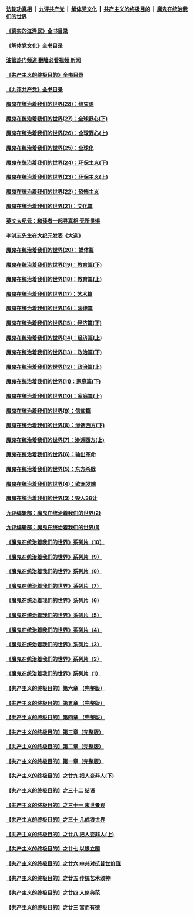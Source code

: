####  [法轮功真相](../../../../basic/blob/master/README.md?t=08241201) &nbsp;|&nbsp; [九评共产党](../../../../9ping.md/blob/master/README.md?t=08241201) &nbsp;|&nbsp; [解体党文化](../../../../jtdwh.md/blob/master/README.md?t=08241201)  &nbsp;|&nbsp; [共产主义的终极目的](../../../../gczydzjmd.md/blob/master/README.md?t=08241201) &nbsp;|&nbsp; [魔鬼在统治我们的世界](../../../../mgztzwmdsj.md/blob/master/README.md?t=08241201) 

#### [《真实的江泽民》全书目录](../pages/nsc422/n13721399.md?t=08241201) 

#### [《解体党文化》全书目录](../pages/nsc422/n13721157.md?t=08241201) 

#### [油管热门频道 翻墙必看视频 新闻](http://45.76.130.85:81/youtube.html?08241201)

#### [《共产主义的终极目的》全书目录](../pages/nsc422/n13721048.md?t=08241201) 

#### [《九评共产党》全书目录](../pages/nsc422/n13708085.md?t=08241201) 

#### [魔鬼在统治着我们的世界(28)：结束语](../pages/nsc422/n10936246.md?t=08241201) 

#### [魔鬼在统治着我们的世界(27)：全球野心(下)](../pages/nsc422/n10928319.md?t=08241201) 

#### [魔鬼在统治着我们的世界(26)：全球野心(上)](../pages/nsc422/n10900318.md?t=08241201) 

#### [魔鬼在统治着我们的世界(25)：全球化](../pages/nsc422/n10788205.md?t=08241201) 

#### [魔鬼在统治着我们的世界(24)：环保主义(下)](../pages/nsc422/n10695307.md?t=08241201) 

#### [魔鬼在统治着我们的世界(23)：环保主义(上)](../pages/nsc422/n10688613.md?t=08241201) 

#### [魔鬼在统治着我们的世界(22)：恐怖主义](../pages/nsc422/n10614727.md?t=08241201) 

#### [魔鬼在统治着我们的世界(21)：文化篇](../pages/nsc422/n10597706.md?t=08241201) 

#### [英文大纪元：和读者一起寻真相 无所畏惧](../pages/nsc422/n12542027.md?t=08241201) 

#### [李洪志先生在大纪元发表《大选》](../pages/nsc422/n12534746.md?t=08241201) 

#### [魔鬼在统治着我们的世界(20)：媒体篇](../pages/nsc422/n10586579.md?t=08241201) 

#### [魔鬼在统治着我们的世界(19)：教育篇(下)](../pages/nsc422/n10564808.md?t=08241201) 

#### [魔鬼在统治着我们的世界(18)：教育篇(上)](../pages/nsc422/n10526970.md?t=08241201) 

#### [魔鬼在统治着我们的世界(17)：艺术篇](../pages/nsc422/n10499093.md?t=08241201) 

#### [魔鬼在统治着我们的世界(16)：法律篇](../pages/nsc422/n10485969.md?t=08241201) 

#### [魔鬼在统治着我们的世界(15)：经济篇(下)](../pages/nsc422/n10469975.md?t=08241201) 

#### [魔鬼在统治着我们的世界(14)：经济篇(上)](../pages/nsc422/n10457370.md?t=08241201) 

#### [魔鬼在统治着我们的世界(13)：政治篇(下)](../pages/nsc422/n10448270.md?t=08241201) 

#### [魔鬼在统治着我们的世界(12)：政治篇(上)](../pages/nsc422/n10444576.md?t=08241201) 

#### [魔鬼在统治着我们的世界(11)：家庭篇(下)](../pages/nsc422/n10440961.md?t=08241201) 

#### [魔鬼在统治着我们的世界(10)：家庭篇(上)](../pages/nsc422/n10435448.md?t=08241201) 

#### [魔鬼在统治着我们的世界(9)：信仰篇](../pages/nsc422/n10432159.md?t=08241201) 

#### [魔鬼在统治着我们的世界(8)：渗透西方(下)](../pages/nsc422/n10429603.md?t=08241201) 

#### [魔鬼在统治着我们的世界(7)：渗透西方(上)](../pages/nsc422/n10426013.md?t=08241201) 

#### [魔鬼在统治着我们的世界(6)：输出革命](../pages/nsc422/n10421536.md?t=08241201) 

#### [魔鬼在统治着我们的世界(5)：东方杀戮](../pages/nsc422/n10417707.md?t=08241201) 

#### [魔鬼在统治着我们的世界(4)：欧洲发端](../pages/nsc422/n10414890.md?t=08241201) 

#### [魔鬼在统治着我们的世界(3)：毁人36计](../pages/nsc422/n10411583.md?t=08241201) 

#### [九评编辑部：魔鬼在统治着我们的世界(2)](../pages/nsc422/n10410036.md?t=08241201) 

#### [九评编辑部：魔鬼在统治着我们的世界(1)](../pages/nsc422/n10406825.md?t=08241201) 

#### [《魔鬼在统治着我们的世界》系列片（10）](../pages/nsc422/n12292670.md?t=08241201) 

#### [《魔鬼在统治着我们的世界》系列片（9）](../pages/nsc422/n12290859.md?t=08241201) 

#### [《魔鬼在统治着我们的世界》系列片（8）](../pages/nsc422/n12287445.md?t=08241201) 

#### [《魔鬼在统治着我们的世界》系列片（7）](../pages/nsc422/n12283425.md?t=08241201) 

#### [《魔鬼在统治着我们的世界》系列片（6）](../pages/nsc422/n12282314.md?t=08241201) 

#### [《魔鬼在统治着我们的世界》系列片（5）](../pages/nsc422/n12281419.md?t=08241201) 

#### [《魔鬼在统治着我们的世界》系列片（4）](../pages/nsc422/n12274024.md?t=08241201) 

#### [《魔鬼在统治着我们的世界》系列片（3）](../pages/nsc422/n12271322.md?t=08241201) 

#### [《魔鬼在统治着我们的世界》系列片（2）](../pages/nsc422/n12269049.md?t=08241201) 

#### [《魔鬼在统治着我们的世界》系列片（1）](../pages/nsc422/n12267575.md?t=08241201) 

#### [【共产主义的终极目的】第六章 （完整版）](../pages/nsc422/n11428913.md?t=08241201) 

#### [【共产主义的终极目的】第五章 （完整版）](../pages/nsc422/n11428912.md?t=08241201) 

#### [【共产主义的终极目的】第四章 （完整版）](../pages/nsc422/n11428907.md?t=08241201) 

#### [【共产主义的终极目的】第三章（完整版）](../pages/nsc422/n11428848.md?t=08241201) 

#### [【共产主义的终极目的】第二章（完整版）](../pages/nsc422/n11428831.md?t=08241201) 

#### [【共产主义的终极目的】第一章（完整版）](../pages/nsc422/n11417651.md?t=08241201) 

#### [【共产主义的终极目的】之廿九 把人变非人(下)](../pages/nsc422/n11344140.md?t=08241201) 

#### [【共产主义的终极目的】之三十二 结语](../pages/nsc422/n11360535.md?t=08241201) 

#### [【共产主义的终极目的】之三十一 末世景观](../pages/nsc422/n11351129.md?t=08241201) 

#### [【共产主义的终极目的】之三十 几成狼世界](../pages/nsc422/n11348280.md?t=08241201) 

#### [【共产主义的终极目的】之廿八 把人变非人(上)](../pages/nsc422/n11340492.md?t=08241201) 

#### [【共产主义的终极目的】之廿七 以恨立国](../pages/nsc422/n11336944.md?t=08241201) 

#### [【共产主义的终极目的】之廿六 中共对抗普世价值](../pages/nsc422/n11324785.md?t=08241201) 

#### [【共产主义的终极目的】之廿五 传统艺术颂神](../pages/nsc422/n11296396.md?t=08241201) 

#### [【共产主义的终极目的】之廿四 人伦典范](../pages/nsc422/n11296397.md?t=08241201) 

#### [【共产主义的终极目的】之廿三 富而有德](../pages/nsc422/n11283598.md?t=08241201) 

<img src='http://gfw-breaker.win/goodnews/indexes/nsc422.md' width='0px' height='0px'/>
